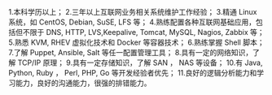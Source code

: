 1.本科学历以上； 
2.三年以上互联网业务相关系统维护工作经验； 
3.精通 Linux 系统，如 CentOS, Debian, SuSE, LFS 等； 
4.熟练配置各种互联网基础应用，包括但不限于 DNS, HTTP, LVS,Keepalive, Tomcat, MySQL, Nagios, Zabbix 等； 
5.熟悉 KVM, RHEV 虚拟化技术和 Docker 等容器技术； 
6.熟练掌握 Shell 脚本； 
7.了解 Puppet, Ansible, Salt 等任一配置管理工具； 
8.具有一定的网络知识，了解 TCP/IP 原理； 
9.具有一定存储知识，了解 SAN ， NAS 等设备； 
10.有 Java, Python, Ruby ， Perl, PHP, Go 等开发经验者优先； 
11.良好的逻辑分析能力和学习能力，良好的沟通能力，很强的排错能力。 
